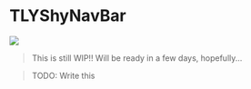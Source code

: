 
# TLYShyNavBar

![](resourcesTLYShyNavBar-demo.gif)

> This is still WIP!! Will be ready in a few days, hopefully...

> TODO: Write this
